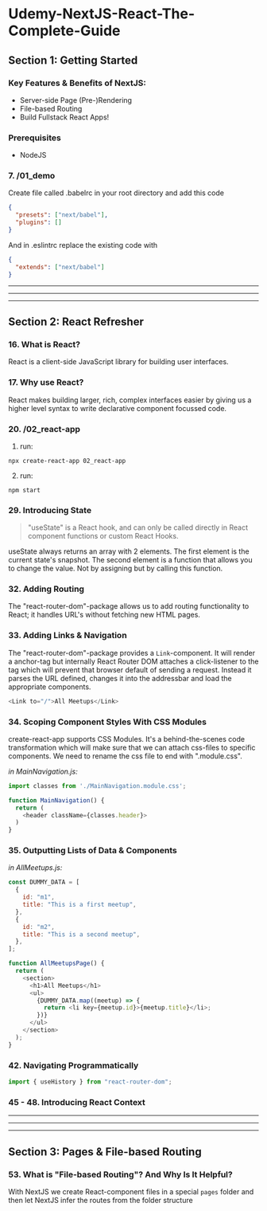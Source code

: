 # Udemy-NextJS-React-The-Complete-Guide

## Section 1: Getting Started

### Key Features & Benefits of NextJS:

- Server-side Page (Pre-)Rendering
- File-based Routing
- Build Fullstack React Apps!

### Prerequisites

- NodeJS

### 7. /01_demo

Create file called .babelrc in your root directory and add this code

```json
{
  "presets": ["next/babel"],
  "plugins": []
}
```

And in .eslintrc replace the existing code with

```json
{
  "extends": ["next/babel"]
}
```

---

---

---

## Section 2: React Refresher

### 16. What is React?

React is a client-side JavaScript library for building user interfaces.

### 17. Why use React?

React makes building larger, rich, complex interfaces easier by giving us a higher level syntax to write declarative component focussed code.

### 20. /02_react-app

1. run:

```code
npx create-react-app 02_react-app
```

2. run:

```code
npm start
```

### 29. Introducing State

> "useState" is a React hook, and can only be called directly in React component functions or custom React Hooks.

useState always returns an array with 2 elements. The first element is the current state's snapshot. The second element is a function that allows you to change the value. Not by assigning but by calling this function.

### 32. Adding Routing

The "react-router-dom"-package allows us to add routing functionality to React; it handles URL's without fetching new HTML pages.

### 33. Adding Links & Navigation

The "react-router-dom"-package provides a `Link`-component.
It will render a anchor-tag but internally React Router DOM attaches a click-listener to the tag which will prevent that browser default of sending a request.
Instead it parses the URL defined, changes it into the addressbar and load the appropriate components.

```js
<Link to="/">All Meetups</Link>
```

### 34. Scoping Component Styles With CSS Modules

create-react-app supports CSS Modules. It's a behind-the-scenes code transformation which will make sure that we can attach css-files to specific components. We need to rename the css file to end with ".module.css".

_in MainNavigation.js:_

```js
import classes from './MainNavigation.module.css';

function MainNavigation() {
  return (
    <header className={classes.header}>
  )
}
```

### 35. Outputting Lists of Data & Components

_in AllMeetups.js:_

```js
const DUMMY_DATA = [
  {
    id: "m1",
    title: "This is a first meetup",
  },
  {
    id: "m2",
    title: "This is a second meetup",
  },
];

function AllMeetupsPage() {
  return (
    <section>
      <h1>All Meetups</h1>
      <ul>
        {DUMMY_DATA.map((meetup) => {
          return <li key={meetup.id}>{meetup.title}</li>;
        })}
      </ul>
    </section>
  );
}
```

### 42. Navigating Programmatically

```js
import { useHistory } from "react-router-dom";
```

### 45 - 48. Introducing React Context

---

---

---

## Section 3: Pages & File-based Routing

### 53. What is "File-based Routing"? And Why Is It Helpful?

With NextJS we create React-component files in a special `pages` folder and then let NextJS infer the routes from the folder structure
